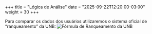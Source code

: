 +++
title = "Lógica de Análise"
date = "2025-09-22T12:20:00-03:00"
weight = 30
+++

Para comparar os dados dos usuários utilizaremos o sistema oficial de “ranqueamento” da UNB:
![Fórmula de Ranqueamento da UNB](C:\Integralizei_UNB_Novo\static\images.png)